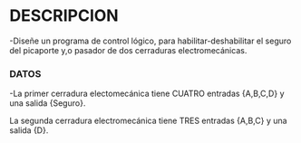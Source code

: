 

# DESCRIPCION
-Diseñe un programa de control lógico, para habilitar-deshabilitar el seguro del 
picaporte y,o pasador de dos cerraduras electromecánicas.


### DATOS
-La primer cerradura electomecánica tiene CUATRO entradas {A,B,C,D} y una salida {Seguro}.

La segunda cerradura electromecánica tiene TRES entradas {A,B,C} y una salida {D}.
